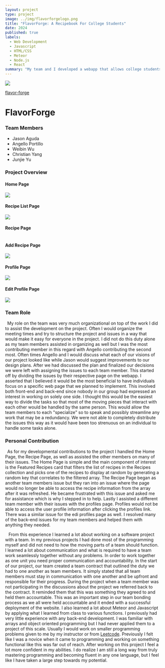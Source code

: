 ```yaml
---
layout: project
type: project
image: ../img/flavorforgelogo.png
title: "FlavorForge: A Recipebook For College Students"
date: 2024
published: true
labels:
  - Web Development
  - Javascript
  - HTML/CSS
  - Meteor
  - Node.js
  - React
summary: "My team and I developed a webapp that allows college students to add, access, and create recipes on the website. The students can also leave a rating for each recipe, and view all their contributed recipes on their profile."
---
```


<img src="../img/flavorforgelogo.png">


[flavor-forge](https://flavor-forge.github.io)

<h1>FlavorForge</h1>
<h3>Team Members</h3>

 - Jason Aguda
 - Angello Portillo
 - Weibin Wu
 - Christian Yang
 - Junjie Yu

<h3>Project Overview</h3>
<h4>Home Page</h4>
<div>
    <img src="../img/updatedhomepage.png" />
</div>
    <h4>Recipe List Page</h4>
<div>
    <img src="../img/recipe-page.png" />
</div>
    <h4>Recipe Page</h4>
<div>
    <img src="" />
</div>
 <h4>Add Recipe Page</h4>
<div>
    <img src="../img/addrecipepage.png" />
</div>
<h4>Profile Page</h4>
<div>
    <img src="../img/profile-page.png" />
</div>
<h4>Edit Profile Page</h4>
<div>
    <img src="../img/updateprofilepage.png" />
</div>


<h3>Team Role</h3>
&ensp;My role on the team was very much organizational on top of the work I did to assist the development on the project. Often I would organize the meeting times and try to structure the project and issues in a way that would make it easy for everyone in the project. I did not do this duty alone as my team members assisted in organizing as well but I was the most contributing member in this regard with Angello contributing the second most. Often times Angello and I would discuss what each of our visions of our project looked like while Jason would suggest improvements to our design plans. After we had discussed the plan and finalized our decisions we were left with assigning the issues to each team member. This started off by dividing the issues by their respective page on the webapp. I asserted that I believed it would be the most beneficial to have individuals focus on a specific web page that we planned to implement. This involved both front-end and back-end since nobody in our group had expressed an interest in working on solely one side. I thought this would be the easiest way to divide the tasks so that most of the moving pieces that interact with each other would be handled by the same person. This would allow the team members to each "specialize" so to speak and possibly streamline any work that may be a redundancy. We were not able to completely distribute the issues this way as it would have been too strenuous on an individual to handle some tasks alone.

<h3>Personal Contribution</h3>
&ensp;As for my developmental contributions to the project I handled the Home Page, the Recipe Page, as well as assisted the other members on many of their issues. The Home Page is simple and the main component of interest is the Featured Recipes card that filters the list of recipes in the Recipes collection and picks one of the recipes to display at random by generating a random key that correlates to the filtered array. The Recipe Page began as another team members issue but they ran into an issue where the page would no longer be able to access the recipe information from the array after it was refreshed. He became frustrated with this issue and asked me for assistance which is why I stepped in to help. Lastly I assisted a different team member with their issues with the profiles page. Profiles would not be able to access the user profile information after clicking the profiles link. There was a similar issue for the edi profiles page as well. I resolved many of the back-end issues for my team members and helped them with anything they needed.</p>

&ensp; From this experience I learned a lot about working on a software project with a team. In my previous projects I had done most of the programming myself and did not need to how the moving parts of a team should function. I learned a lot about communication and what is required to have a team work seamlessly together without any problems. In order to work together as one unit you need proper communication and accountability. In the start of our project, our team created a team contract that outlined the duty we had to one another as team members. It simply stated that all team members must stay in communication with one another and be upfront and responsible for their progress. During the project when a team member was not participating in the discussions about the project we referred back to the contract. It reminded them that this was something they agreed to and held them accountable. This was an important step in our team bonding process as we all were held accountable and it ended with a successful deployment of the website. I also learned a lot about Meteor and Javascript by applying what I learned from class to various functions. I previously had very little experience with any back-end development. I was familiar with arrays and object oriented programming but I had never applied them to a project of this scale. Usually I would work on smaller programming problems given to me by my instructor or from [Leetcode](https://leetcode.com/). Previously I felt like I was a novice when it came to programming and working on something functional like this was far out of reach. After working on this project I feel a lot more confident in my abilities. I do realize I am still a long way from truly mastering programming and becoming fluent in any one language, but I feel like I have taken a large step towards my potential.